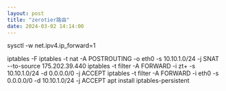 ```yaml
---
layout: post
title: "zerotier路由"
date: 2024-03-02 14:14:00
---
```


sysctl -w net.ipv4.ip_forward=1

iptables -F
iptables -t nat -A POSTROUTING -o eth0 -s 10.10.1.0/24 -j SNAT --to-source 175.202.39.440
iptables -t filter -A FORWARD -i zt+ -s 10.10.1.0/24 -d 0.0.0.0/0 -j ACCEPT
iptables -t filter -A FORWARD -i eth0 -s 0.0.0.0/0 -d 10.10.1.0/24 -j ACCEPT
apt install iptables-persistent